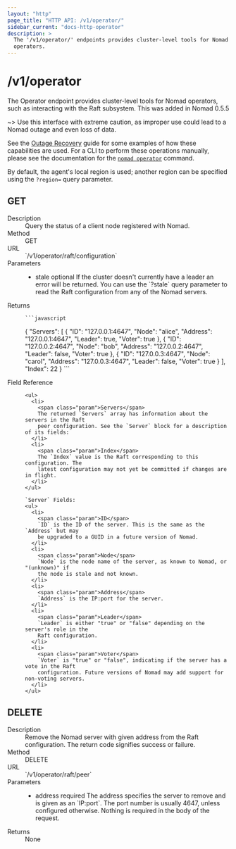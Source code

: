 ```yaml
---
layout: "http"
page_title: "HTTP API: /v1/operator/"
sidebar_current: "docs-http-operator"
description: >
  The '/v1/operator/' endpoints provides cluster-level tools for Nomad
  operators.
---
```


# /v1/operator

The Operator endpoint provides cluster-level tools for Nomad operators, such
as interacting with the Raft subsystem. This was added in Nomad 0.5.5

~> Use this interface with extreme caution, as improper use could lead to a
  Nomad outage and even loss of data.

See the [Outage Recovery](/guides/outage.html) guide for some examples of how
these capabilities are used. For a CLI to perform these operations manually, please
see the documentation for the [`nomad operator`](/docs/commands/operator-index.html)
command.

By default, the agent's local region is used; another region can be specified
using the `?region=` query parameter.

## GET

<dl>
  <dt>Description</dt>
  <dd>
    Query the status of a client node registered with Nomad.
  </dd>

  <dt>Method</dt>
  <dd>GET</dd>

  <dt>URL</dt>
  <dd>`/v1/operator/raft/configuration`</dd>

  <dt>Parameters</dt>
  <dd>
    <ul>
      <li>
        <span class="param">stale</span>
        <span class="param-flags">optional</span>
        If the cluster doesn't currently have a leader an error will be
        returned. You can use the `?stale` query parameter to read the Raft
        configuration from any of the Nomad servers.
      </li>
    </ul>
  </dd>

  <dt>Returns</dt>
  <dd>

    ```javascript
{
  "Servers": [
    {
      "ID": "127.0.0.1:4647",
      "Node": "alice",
      "Address": "127.0.0.1:4647",
      "Leader": true,
      "Voter": true
    },
    {
      "ID": "127.0.0.2:4647",
      "Node": "bob",
      "Address": "127.0.0.2:4647",
      "Leader": false,
      "Voter": true
    },
    {
      "ID": "127.0.0.3:4647",
      "Node": "carol",
      "Address": "127.0.0.3:4647",
      "Leader": false,
      "Voter": true
    }
  ],
  "Index": 22
}
    ```

  </dd>

  <dt>Field Reference</dt>
  <dd>

    <ul>
      <li>
        <span class="param">Servers</span>
        The returned `Servers` array has information about the servers in the Raft
        peer configuration. See the `Server` block for a description of its fields:
      </li>
      <li>
        <span class="param">Index</span>
        The `Index` value is the Raft corresponding to this configuration. The
        latest configuration may not yet be committed if changes are in flight.
      </li>
    </ul>

    `Server` Fields: 
    <ul>
      <li>
        <span class="param">ID</span>
        `ID` is the ID of the server. This is the same as the `Address` but may
        be upgraded to a GUID in a future version of Nomad.
      </li>
      <li>
        <span class="param">Node</span>
        `Node` is the node name of the server, as known to Nomad, or "(unknown)" if
        the node is stale and not known.
      </li>
      <li>
        <span class="param">Address</span>
        `Address` is the IP:port for the server.
      </li>
      <li>
        <span class="param">Leader</span>
        `Leader` is either "true" or "false" depending on the server's role in the
        Raft configuration.
      </li>
      <li>
        <span class="param">Voter</span>
        `Voter` is "true" or "false", indicating if the server has a vote in the Raft
        configuration. Future versions of Nomad may add support for non-voting servers.
      </li>
    </ul>

  </dd>
</dl>


## DELETE

<dl>
  <dt>Description</dt>
  <dd>
    Remove the Nomad server with given address from the Raft configuration. The
    return code signifies success or failure.
  </dd>

  <dt>Method</dt>
  <dd>DELETE</dd>

  <dt>URL</dt>
  <dd>`/v1/operator/raft/peer`</dd>

  <dt>Parameters</dt>
  <dd>
    <ul>
      <li>
        <span class="param">address</span>
        <span class="param-flags">required</span>
        The address specifies the server to remove and is given as an `IP:port`.
        The port number is usually 4647, unless configured otherwise. Nothing is
        required in the body of the request.
      </li>
    </ul>
  </dd>

  <dt>Returns</dt>
  <dd>None</dd>

</dl>
